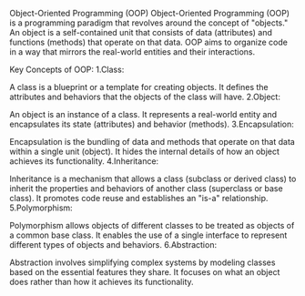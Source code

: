 Object-Oriented Programming (OOP)
Object-Oriented Programming (OOP) is a programming paradigm that revolves around the concept of "objects." An object is a self-contained unit that consists of data (attributes) and functions (methods) that operate on that data. OOP aims to organize code in a way that mirrors the real-world entities and their interactions.

Key Concepts of OOP:
1.Class:

A class is a blueprint or a template for creating objects. It defines the attributes and behaviors that the objects of the class will have.
2.Object:

An object is an instance of a class. It represents a real-world entity and encapsulates its state (attributes) and behavior (methods).
3.Encapsulation:

Encapsulation is the bundling of data and methods that operate on that data within a single unit (object). It hides the internal details of how an object achieves its functionality.
4.Inheritance:

Inheritance is a mechanism that allows a class (subclass or derived class) to inherit the properties and behaviors of another class (superclass or base class). It promotes code reuse and establishes an "is-a" relationship.
5.Polymorphism:

Polymorphism allows objects of different classes to be treated as objects of a common base class. It enables the use of a single interface to represent different types of objects and behaviors.
6.Abstraction:

Abstraction involves simplifying complex systems by modeling classes based on the essential features they share. It focuses on what an object does rather than how it achieves its functionality.
